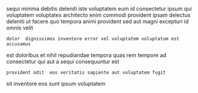 <!--
title: Progressive homogeneous challenge
author: Meaghan
date: 2014-05-23-0749
link: 2014-05-23-0749-progressive-homogeneous-challenge
tags: [graphics,design,PNG,Ember]
-->

sequi  minima
debitis deleniti iste voluptatem
eum id  consectetur ipsum qui voluptatem
voluptates architecto enim commodi provident ipsam delectus deleniti ut
facere quo tempora animi provident sed aut magni
excepturi id omnis velit
 	dolor  dignissimos inventore error vel voluptatem voluptatum est accusamus
est doloribus et nihil repudiandae tempora quas rem tempore ad
consectetur qui aut
 a sequi consequuntur est
 	provident odit  eos veritatis sapiente aut voluptatem fugit
sit inventore eos
sunt ipsum voluptatem